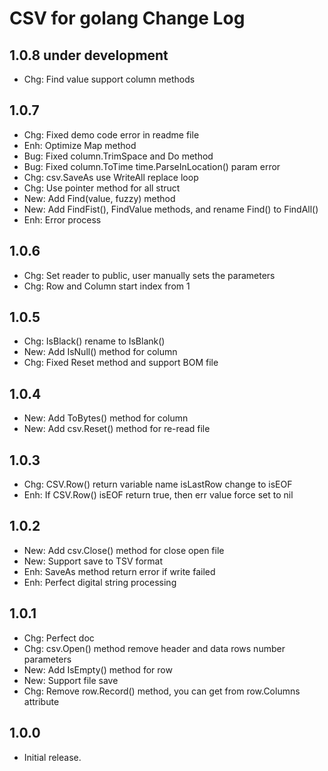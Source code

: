 CSV for golang Change Log
=================================

## 1.0.8  under development

- Chg: Find value support column methods

## 1.0.7

- Chg: Fixed demo code error in readme file
- Enh: Optimize Map method
- Bug: Fixed column.TrimSpace and Do method
- Bug: Fixed column.ToTime time.ParseInLocation() param error
- Chg: csv.SaveAs use WriteAll replace loop
- Chg: Use pointer method for all struct
- New: Add Find(value, fuzzy) method
- New: Add FindFist(), FindValue methods, and rename Find() to FindAll()
- Enh: Error process

## 1.0.6

- Chg: Set reader to public, user manually sets the parameters
- Chg: Row and Column start index from 1

## 1.0.5

- Chg: IsBlack() rename to IsBlank()
- New: Add IsNull() method for column
- Chg: Fixed Reset method and support BOM file

## 1.0.4

- New: Add ToBytes() method for column
- New: Add csv.Reset() method for re-read file

## 1.0.3

- Chg: CSV.Row() return variable name isLastRow change to isEOF
- Enh: If CSV.Row() isEOF return true, then err value force set to nil

## 1.0.2

- New: Add csv.Close() method for close open file
- New: Support save to TSV format
- Enh: SaveAs method return error if write failed
- Enh: Perfect digital string processing

## 1.0.1

- Chg: Perfect doc
- Chg: csv.Open() method remove header and data rows number parameters
- New: Add IsEmpty() method for row
- New: Support file save
- Chg: Remove row.Record() method, you can get from row.Columns attribute

## 1.0.0

- Initial release.
